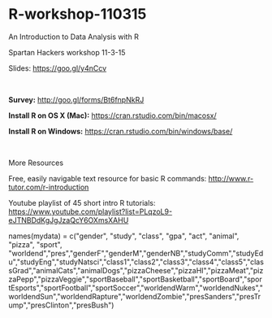# R-workshop-110315
An Introduction to Data Analysis with R

Spartan Hackers workshop 11-3-15

Slides: https://goo.gl/y4nCcv

<br>

<b>Survey:</b> http://goo.gl/forms/Bt6fnpNkRJ

<b>Install R on OS X (Mac):</b> https://cran.rstudio.com/bin/macosx/

<b>Install R on Windows:</b> https://cran.rstudio.com/bin/windows/base/

<br>

More Resources

Free, easily navigable text resource for basic R commands: http://www.r-tutor.com/r-introduction

Youtube playlist of 45 short intro R tutorials: https://www.youtube.com/playlist?list=PLqzoL9-eJTNBDdKgJgJzaQcY6OXmsXAHU


names(mydata) = c("gender", "study", "class", "gpa", "act", "animal", "pizza", "sport", "worldend","pres","genderF","genderM","genderNB","studyComm","studyEdu","studyEng","studyNatsci","class1","class2","class3","class4","class5","classGrad","animalCats","animalDogs","pizzaCheese","pizzaHI","pizzaMeat","pizzaPepp","pizzaVeggie","sportBaseball","sportBasketball","sportBoard","sportEsports","sportFootball","sportSoccer","worldendWarm","worldendNukes","worldendSun","worldendRapture","worldendZombie","presSanders","presTrump","presClinton","presBush")
